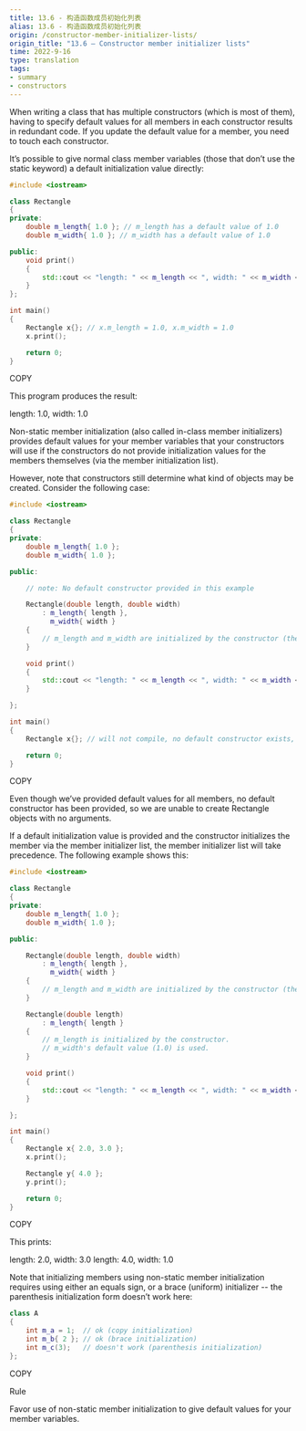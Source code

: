 ```yaml
---
title: 13.6 - 构造函数成员初始化列表
alias: 13.6 - 构造函数成员初始化列表
origin: /constructor-member-initializer-lists/
origin_title: "13.6 — Constructor member initializer lists"
time: 2022-9-16
type: translation
tags:
- summary
- constructors
---
```


When writing a class that has multiple constructors (which is most of them), having to specify default values for all members in each constructor results in redundant code. If you update the default value for a member, you need to touch each constructor.

It’s possible to give normal class member variables (those that don’t use the static keyword) a default initialization value directly:

```cpp
#include <iostream>

class Rectangle
{
private:
    double m_length{ 1.0 }; // m_length has a default value of 1.0
    double m_width{ 1.0 }; // m_width has a default value of 1.0

public:
    void print()
    {
        std::cout << "length: " << m_length << ", width: " << m_width << '\n';
    }
};

int main()
{
    Rectangle x{}; // x.m_length = 1.0, x.m_width = 1.0
    x.print();

    return 0;
}
```

COPY

This program produces the result:

length: 1.0, width: 1.0

Non-static member initialization (also called in-class member initializers) provides default values for your member variables that your constructors will use if the constructors do not provide initialization values for the members themselves (via the member initialization list).

However, note that constructors still determine what kind of objects may be created. Consider the following case:

```cpp
#include <iostream>

class Rectangle
{
private:
    double m_length{ 1.0 };
    double m_width{ 1.0 };

public:

    // note: No default constructor provided in this example

    Rectangle(double length, double width)
        : m_length{ length },
          m_width{ width }
    {
        // m_length and m_width are initialized by the constructor (the default values aren't used)
    }

    void print()
    {
        std::cout << "length: " << m_length << ", width: " << m_width << '\n';
    }

};

int main()
{
    Rectangle x{}; // will not compile, no default constructor exists, even though members have default initialization values

    return 0;
}
```

COPY

Even though we’ve provided default values for all members, no default constructor has been provided, so we are unable to create Rectangle objects with no arguments.

If a default initialization value is provided and the constructor initializes the member via the member initializer list, the member initializer list will take precedence. The following example shows this:

```cpp
#include <iostream>

class Rectangle
{
private:
    double m_length{ 1.0 };
    double m_width{ 1.0 };

public:

    Rectangle(double length, double width)
        : m_length{ length },
          m_width{ width }
    {
        // m_length and m_width are initialized by the constructor (the default values aren't used)
    }

    Rectangle(double length)
        : m_length{ length }
    {
        // m_length is initialized by the constructor.
        // m_width's default value (1.0) is used.
    }

    void print()
    {
        std::cout << "length: " << m_length << ", width: " << m_width << '\n';
    }

};

int main()
{
    Rectangle x{ 2.0, 3.0 };
    x.print();

    Rectangle y{ 4.0 };
    y.print();

    return 0;
}
```

COPY

This prints:

length: 2.0, width: 3.0
length: 4.0, width: 1.0

Note that initializing members using non-static member initialization requires using either an equals sign, or a brace (uniform) initializer -- the parenthesis initialization form doesn’t work here:

```cpp
class A
{
    int m_a = 1;  // ok (copy initialization)
    int m_b{ 2 }; // ok (brace initialization)
    int m_c(3);   // doesn't work (parenthesis initialization)
};
```

COPY

Rule

Favor use of non-static member initialization to give default values for your member variables.